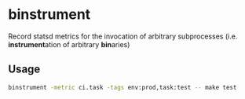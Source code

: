 # binstrument

Record statsd metrics for the invocation of arbitrary subprocesses (i.e.
**instrument**ation of arbitrary **bin**aries)

## Usage

```bash
binstrument -metric ci.task -tags env:prod,task:test -- make test
```
